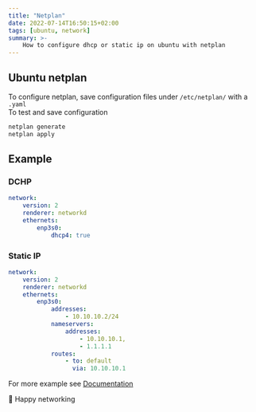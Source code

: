 ```yaml
---
title: "Netplan"
date: 2022-07-14T16:50:15+02:00
tags: [ubuntu, network]
summary: >-
    How to configure dhcp or static ip on ubuntu with netplan
---
```


## Ubuntu netplan

To configure netplan, save configuration files under `/etc/netplan/` with a `.yaml`  
To test and save configuration

```bash
netplan generate
netplan apply
```

## Example
### DCHP

```yaml
network:
    version: 2
    renderer: networkd
    ethernets:
        enp3s0:
            dhcp4: true
```

### Static IP
```yaml
network:
    version: 2
    renderer: networkd
    ethernets:
        enp3s0:
            addresses:
                - 10.10.10.2/24
            nameservers:
                addresses:
                    - 10.10.10.1, 
                    - 1.1.1.1
            routes:
                - to: default
                  via: 10.10.10.1
```

For more example see [Documentation](https://netplan.io/examples/)

🎉 Happy networking